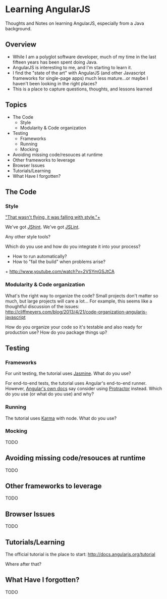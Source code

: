 # Learning AngularJS

Thoughts and Notes on learning AngularJS, especially from a Java background.

## Overview

* While I am a polyglot software developer, much of my time in the last fifteen years has been spent doing Java.
* AngularJS is interesting to me, and I'm starting to learn it.
* I find the "state of the art" with AngularJS (and other Javascript frameworks for single-page apps) much less mature...or maybe I haven't been looking in the right places?
* This is a place to capture questions, thoughts, and lessons learned

## Topics

* The Code
    * Style
    * Modularity & Code organization
* Testing
    * Frameworks
    * Running
    * Mocking
* Avoiding missing code/resouces at runtime
* Other frameworks to leverage
* Browser Issues
* Tutorials/Learning
* What Have I forgotten?

## The Code

### Style

["That wasn't flying, it was falling with style."+](http://www.youtube.com/watch?v=DwN6efmhp7E)

We've got [JShint](http://www.jshint.com/install/). 
We've got [JSLint](http://www.jslint.com).

Any other style tools?

Which do you use and how do you integrate it into your process?

* How to run automatically?
* How to "fail the build" when problems arise?


\+ http://www.youtube.com/watch?v=2VSYmGSJtCA

### Modularity & Code organization

What's the right way to organize the code? Small projects don't matter so much, but large projects will care a lot... For example, this seems like a thoughtful discussion of the issues: http://cliffmeyers.com/blog/2013/4/21/code-organization-angularjs-javascript

How do you organize your code so it's testable and also ready for production use?
How do you package things up?

## Testing

### Frameworks

For unit testing, the tutorial uses [Jasmine](http://pivotal.github.io/jasmine/). What do you use?

For end-to-end tests, the tutorial uses Angular's end-to-end runner. However, [Angular's own docs](http://docs.angularjs.org/guide/dev_guide.e2e-testing) say consider using [Protractor](https://github.com/angular/protractor) instead. Which do you use (or what do you use) and why?

### Running

The tutorial uses [Karma](http://karma-runner.github.io/0.8/index.html) with node. What do you use?

### Mocking

TODO

## Avoiding missing code/resouces at runtime

TODO

## Other frameworks to leverage

TODO

## Browser Issues

TODO

## Tutorials/Learning

The official tutorial is the place to start: http://docs.angularjs.org/tutorial

Where after that?

## What Have I forgotten?

TODO
